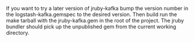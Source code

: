 If you want to try a later version of jruby-kafka bump the version number in the logstash-kafka.gemspec to the desired version. Then build run the make tarball with the jruby-kafka.gem in the root of the project.  The jruby bundler should pick up the unpublished gem from the current working directory.
